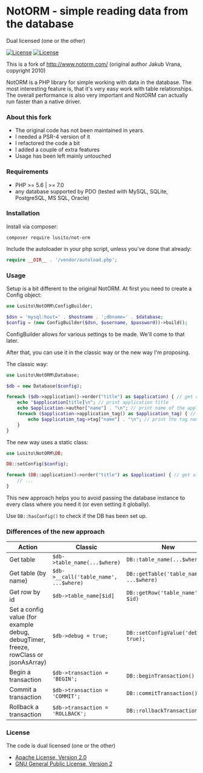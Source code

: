 # NotORM - simple reading data from the database

Dual licensed (one or the other)

[![License](https://img.shields.io/badge/License-Apache%20V2-blue.svg)](http://www.apache.org/licenses/LICENSE-2.0) [![License](https://img.shields.io/badge/License-GPL%20V2-blue.svg)](http://www.gnu.org/licenses/gpl-2.0.html)

This is a fork of http://www.notorm.com/ (original author Jakub Vrana, copyright 2010)

NotORM is a PHP library for simple working with data in the database. The most interesting feature is, that it's very easy work with table relationships. The overall performance is also very important and NotORM can actually run faster than a native driver.

### About this fork

- The original code has not been maintained in years.
- I needed a PSR-4 version of it
- I refactored the code a bit
- I added a couple of extra features
- Usage has been left mainly untouched

### Requirements
- PHP >= 5.6 | >= 7.0
- any database supported by PDO (tested with MySQL, SQLite, PostgreSQL, MS SQL, Oracle)

### Installation

Install via composer:

`composer require lusito/not-orm`

Include the autoloader in your php script, unless you've done that already:

```php
require __DIR__ . '/vendor/autoload.php';
``` 

### Usage

Setup is a bit different to the original NotORM. At first you need to create a Config object:

```php
use Lusito\NotORM\ConfigBuilder;

$dsn = 'mysql:host=' . $hostname . ';dbname=' . $database;
$config = (new ConfigBuilder($dsn, $username, $password))->build();
```

ConfigBuilder allows for various settings to be made. We'll come to that later.

After that, you can use it in the classic way or the new way I'm proposing.

The classic way: 
```php
use Lusito\NotORM\Database;

$db = new Database($config);

foreach ($db->application()->order("title") as $application) { // get all applications ordered by title
    echo "$application[title]\n"; // print application title
    echo $application->author["name"] . "\n"; // print name of the application author
    foreach ($application->application_tag() as $application_tag) { // get all tags of $application
        echo $application_tag->tag["name"] . "\n"; // print the tag name
    }
}
```

The new way uses a static class:
```php
use Lusito\NotORM\DB;

DB::setConfig($config);

foreach (DB::application()->order("title") as $application) { // get all applications ordered by title
    // ...
}
```

This new approach helps you to avoid passing the database instance to every class where you need it (or even setting it globally).

Use `DB::hasConfig()` to check if the DB has been set up.

### Differences of the new approach

|Action|Classic|New|
|---|---|---|
|Get table|`$db->table_name(...$where)`|`DB::table_name(...$where)`|
|Get table (by name)|`$db->__call('table_name', ...$where)`|`DB::getTable('table_name', ...$where)`|
|Get row by id|`$db->table_name[$id]`|`DB::getRow('table_name', $id)`|
|Set a config value (for example debug, debugTimer, freeze, rowClass or jsonAsArray)|`$db->debug = true;`|`DB::setConfigValue('debug', true);`|
|Begin a transaction|`$db->transaction = 'BEGIN';`|`DB::beginTransaction()`|
|Commit a transaction|`$db->transaction = 'COMMIT';`|`DB::commitTransaction()`|
|Rollback a transaction|`$db->transaction = 'ROLLBACK';`|`DB::rollbackTransaction()`|


### License

The code is dual licensed (one or the other)
- [Apache License, Version 2.0](http://www.apache.org/licenses/LICENSE-2.0)
- [GNU General Public License, Version 2](http://www.gnu.org/licenses/gpl-2.0.html)
